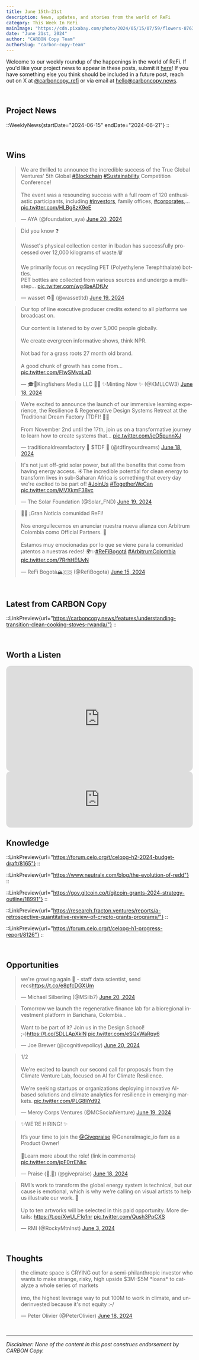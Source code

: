 ```yaml
---
title: June 15th-21st
description: News, updates, and stories from the world of ReFi
category: This Week In ReFi
mainImage: "https://cdn.pixabay.com/photo/2024/05/15/07/59/flowers-8763039_1280.jpg"
date: "June 21st, 2024"
author: "CARBON Copy Team"
authorSlug: "carbon-copy-team"
---
```


Welcome to our weekly roundup of the happenings in the world of ReFi. If you'd like your project news to appear in these posts, submit it [here](https://baserow.io/form/Bvg1VhbZvYjYDyylflMoYvqPA7Gogg1GDeTjzO8ku-o)! If you have something else you think should be included in a future post, reach out on X at [@carboncopy_refi](https://x.com/carboncopy_refi) or via email at hello@carboncopy.news.

<br>

## Project News

::WeeklyNews{startDate="2024-06-15" endDate="2024-06-21"}
::

<br>

## Wins

<blockquote class="twitter-tweet"><p lang="en" dir="ltr">We are thrilled to announce the incredible success of the True Global Ventures&#39; 5th Global <a href="https://twitter.com/hashtag/Blockchain?src=hash&amp;ref_src=twsrc%5Etfw">#Blockchain</a> <a href="https://twitter.com/hashtag/Sustainability?src=hash&amp;ref_src=twsrc%5Etfw">#Sustainability</a> Competition Conference!<br><br>The event was a resounding success with a full room of 120 enthusiastic participants, including <a href="https://twitter.com/hashtag/investors?src=hash&amp;ref_src=twsrc%5Etfw">#investors</a>, family offices, <a href="https://twitter.com/hashtag/corporates?src=hash&amp;ref_src=twsrc%5Etfw">#corporates</a>,… <a href="https://t.co/HLBg8zK9eE">pic.twitter.com/HLBg8zK9eE</a></p>&mdash; AYA (@foundation_aya) <a href="https://twitter.com/foundation_aya/status/1803683963812114447?ref_src=twsrc%5Etfw">June 20, 2024</a></blockquote>

<blockquote class="twitter-tweet"><p lang="en" dir="ltr">Did you know ❓<br><br>Wasset&#39;s physical collection center in Ibadan has successfully processed over 12,000 kilograms of waste.🗑️<br><br>We primarily focus on recycling PET (Polyethylene Terephthalate) bottles. <br>PET bottles are collected from various sources and undergo a multi-step… <a href="https://t.co/wg4beADtUv">pic.twitter.com/wg4beADtUv</a></p>&mdash; wasset ♻️🎨 (@wassetltd) <a href="https://twitter.com/wassetltd/status/1803403834925969733?ref_src=twsrc%5Etfw">June 19, 2024</a></blockquote>

<blockquote class="twitter-tweet"><p lang="en" dir="ltr">Our top of line executive producer credits extend to all platforms we broadcast on.<br><br>Our content is listened to by over 5,000 people globally.<br><br>We create evergreen informative shows, think NPR.<br><br>Not bad for a grass roots 27 month old brand. <br><br>A good chunk of growth has come from… <a href="https://t.co/FIwSMvqLaD">pic.twitter.com/FIwSMvqLaD</a></p>&mdash; 🎓🐝Kingfishers Media LLC 🌺🌞 ✨Minting Now ✨ (@KMLLCW3) <a href="https://twitter.com/KMLLCW3/status/1803154993987400004?ref_src=twsrc%5Etfw">June 18, 2024</a></blockquote>

<blockquote class="twitter-tweet"><p lang="en" dir="ltr">We’re excited to announce the launch of our immersive learning experience, the Resilience &amp; Regenerative Design Systems Retreat at the Traditional Dream Factory (TDF)! 🌱✨ <br><br>From November 2nd until the 17th, join us on a transformative journey to learn how to create systems that… <a href="https://t.co/jcO5punnXJ">pic.twitter.com/jcO5punnXJ</a></p>&mdash; traditionaldreamfactory 🌱 $TDF 🐑 (@tdfinyourdreams) <a href="https://twitter.com/tdfinyourdreams/status/1803070875605885270?ref_src=twsrc%5Etfw">June 18, 2024</a></blockquote>

<blockquote class="twitter-tweet"><p lang="en" dir="ltr">It&#39;s not just off-grid solar power, but all the benefits that come from having energy access. ☀️The incredible potential for clean energy to transform lives in sub-Saharan Africa is something that every day we&#39;re excited to be part of! <a href="https://twitter.com/hashtag/JoinUs?src=hash&amp;ref_src=twsrc%5Etfw">#JoinUs</a> <a href="https://twitter.com/hashtag/TogetherWeCan?src=hash&amp;ref_src=twsrc%5Etfw">#TogetherWeCan</a> <a href="https://t.co/MVXkmF38vc">pic.twitter.com/MVXkmF38vc</a></p>&mdash; The Solar Foundation (@Solar_FND) <a href="https://twitter.com/Solar_FND/status/1803253118400184460?ref_src=twsrc%5Etfw">June 19, 2024</a></blockquote>

<blockquote class="twitter-tweet"><p lang="es" dir="ltr">🌿🤝 ¡Gran Noticia comunidad ReFi! <br><br>Nos enorgullecemos en anunciar nuestra nueva alianza con Arbitrum Colombia como Official Partners. 🎉<br><br>Estamos muy emocionadas por lo que se viene para la comunidad ¡atentos a nuestras redes! 🌍✨<a href="https://twitter.com/hashtag/ReFiBogot%C3%A1?src=hash&amp;ref_src=twsrc%5Etfw">#ReFiBogotá</a> <a href="https://twitter.com/hashtag/ArbitrumColombia?src=hash&amp;ref_src=twsrc%5Etfw">#ArbitrumColombia</a> <a href="https://t.co/7RrhHEfJvN">pic.twitter.com/7RrhHEfJvN</a></p>&mdash; ReFi Bogotá🏔️🇨🇴 (@RefiBogota) <a href="https://twitter.com/RefiBogota/status/1801963222292943225?ref_src=twsrc%5Etfw">June 15, 2024</a></blockquote>

<br>

## Latest from CARBON Copy

::LinkPreview{url="https://carboncopy.news/features/understanding-transition-clean-cooking-stoves-rwanda/"}
::

<br>

## Worth a Listen

<iframe width="100%" style="border-radius:12px; aspect-ratio: 16/9" src="https://www.youtube.com/embed/iRs6UCkxeu8?si=xB6iYglmp86IwVtm" title="YouTube video player" frameborder="0" allow="accelerometer; autoplay; clipboard-write; encrypted-media; gyroscope; picture-in-picture; web-share" referrerpolicy="strict-origin-when-cross-origin" allowfullscreen></iframe>

<br>

<iframe style="border-radius:12px" src="https://open.spotify.com/embed/episode/4LCM7nkgJ34peWlYUzJGWe?utm_source=generator" width="100%" height="152" frameBorder="0" allowfullscreen="" allow="autoplay; clipboard-write; encrypted-media; fullscreen; picture-in-picture" loading="lazy"></iframe>

<br>

## Knowledge

::LinkPreview{url="https://forum.celo.org/t/celopg-h2-2024-budget-draft/8165"}
::

::LinkPreview{url="https://www.neutralx.com/blog/the-evolution-of-redd"}
::

::LinkPreview{url="https://gov.gitcoin.co/t/gitcoin-grants-2024-strategy-outline/18991"}
::

::LinkPreview{url="https://research.fracton.ventures/reports/a-retrospective-quantitative-review-of-crypto-grants-programs/"}
::

::LinkPreview{url="https://forum.celo.org/t/celopg-h1-progress-report/8126"}
::

<!-- ::LinkPreview{url="https://www.businessinsider.in/policy/economy/news/heres-an-idea-a-worldwide-universal-basic-income-paid-for-by-a-carbon-tax-a-study-found-that-it-could-boost-the-global-gdp-by-130-/articleshow/110850487.cms"}
:: -->

<br>

## Opportunities

<blockquote class="twitter-tweet"><p lang="en" dir="ltr">we&#39;re growing again 👀 - staff data scientist, send recs<a href="https://t.co/e8pfcDGXUm">https://t.co/e8pfcDGXUm</a></p>&mdash; Michael Silberling (@MSilb7) <a href="https://twitter.com/MSilb7/status/1803819384739155987?ref_src=twsrc%5Etfw">June 20, 2024</a></blockquote>

<blockquote class="twitter-tweet"><p lang="en" dir="ltr">Tomorrow we launch the regenerative finance lab for a bioregional investment platform in Barichara, Colombia...<br><br>Want to be part of it? Join us in the Design School! ;-)<a href="https://t.co/SDLLApXklN">https://t.co/SDLLApXklN</a> <a href="https://t.co/eSQxWaRqy6">pic.twitter.com/eSQxWaRqy6</a></p>&mdash; Joe Brewer (@cognitivepolicy) <a href="https://twitter.com/cognitivepolicy/status/1803871718424838494?ref_src=twsrc%5Etfw">June 20, 2024</a></blockquote>

<blockquote class="twitter-tweet"><p lang="en" dir="ltr">1/2<br><br>We&#39;re excited to launch our second call for proposals from the Climate Venture Lab, focused on AI for Climate Resilience.<br> <br>We&#39;re seeking startups or organizations deploying innovative AI-based solutions and climate analytics for resilience in emerging markets. <a href="https://t.co/PLG8liYd92">pic.twitter.com/PLG8liYd92</a></p>&mdash; Mercy Corps Ventures (@MCSocialVenture) <a href="https://twitter.com/MCSocialVenture/status/1803500716570648600?ref_src=twsrc%5Etfw">June 19, 2024</a></blockquote>

<blockquote class="twitter-tweet"><p lang="en" dir="ltr">✨WE’RE HIRING! ✨<br><br>It’s your time to join the <a href="https://twitter.com/givepraise?ref_src=twsrc%5Etfw">@Givepraise</a> @Generalmagic_io fam as a Product Owner!<br><br>🧵Learn more about the role! (link in comments) <a href="https://t.co/jpF0rrENkc">pic.twitter.com/jpF0rrENkc</a></p>&mdash; Praise (🙏,🙏) (@givepraise) <a href="https://twitter.com/givepraise/status/1803087467710468415?ref_src=twsrc%5Etfw">June 18, 2024</a></blockquote>

<blockquote class="twitter-tweet"><p lang="en" dir="ltr">RMI’s work to transform the global energy system is technical, but our cause is emotional, which is why we’re calling on visual artists to help us illustrate our work. 🎨<br><br>Up to ten artworks will be selected in this paid opportunity. More details: <a href="https://t.co/XwULF1o1nr">https://t.co/XwULF1o1nr</a> <a href="https://t.co/Qush3PpCXS">pic.twitter.com/Qush3PpCXS</a></p>&mdash; RMI (@RockyMtnInst) <a href="https://twitter.com/RockyMtnInst/status/1797675644752392526?ref_src=twsrc%5Etfw">June 3, 2024</a></blockquote>

<br>

## Thoughts

<blockquote class="twitter-tweet"><p lang="en" dir="ltr">the climate space is CRYING out for a semi-philanthropic investor who wants to make strange, risky, high upside $3M-$5M *loans* to catalyze a whole series of markets<br><br>imo, the highest leverage way to put 100M to work in climate, and underinvested because it&#39;s not equity :-/</p>&mdash; Peter Olivier (@PeterOlivier) <a href="https://twitter.com/PeterOlivier/status/1803169226238152901?ref_src=twsrc%5Etfw">June 18, 2024</a></blockquote>
    
<br>

***

*Disclaimer: None of the content in this post construes endorsement by CARBON Copy.*  
